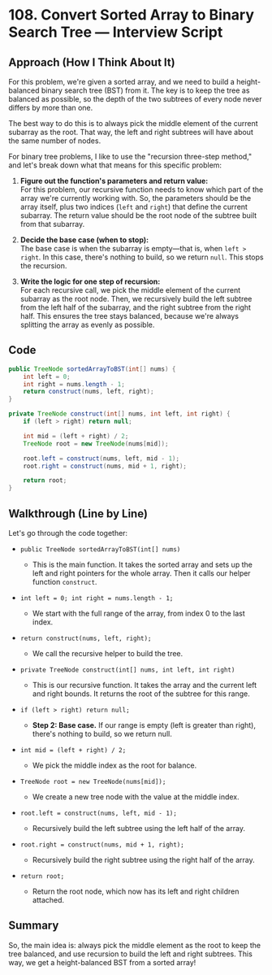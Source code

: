 # 108. Convert Sorted Array to Binary Search Tree — Interview Script

## Approach (How I Think About It)

For this problem, we're given a sorted array, and we need to build a height-balanced binary search tree (BST) from it. The key is to keep the tree as balanced as possible, so the depth of the two subtrees of every node never differs by more than one.

The best way to do this is to always pick the middle element of the current subarray as the root. That way, the left and right subtrees will have about the same number of nodes.

For binary tree problems, I like to use the "recursion three-step method," and let's break down what that means for this specific problem:

1. **Figure out the function's parameters and return value:**  
   For this problem, our recursive function needs to know which part of the array we're currently working with. So, the parameters should be the array itself, plus two indices (`left` and `right`) that define the current subarray. The return value should be the root node of the subtree built from that subarray.

2. **Decide the base case (when to stop):**  
   The base case is when the subarray is empty—that is, when `left > right`. In this case, there's nothing to build, so we return `null`. This stops the recursion.

3. **Write the logic for one step of recursion:**  
   For each recursive call, we pick the middle element of the current subarray as the root node. Then, we recursively build the left subtree from the left half of the subarray, and the right subtree from the right half. This ensures the tree stays balanced, because we're always splitting the array as evenly as possible.

## Code

```java
public TreeNode sortedArrayToBST(int[] nums) {
    int left = 0;
    int right = nums.length - 1;
    return construct(nums, left, right);
}

private TreeNode construct(int[] nums, int left, int right) {
    if (left > right) return null;

    int mid = (left + right) / 2;
    TreeNode root = new TreeNode(nums[mid]);

    root.left = construct(nums, left, mid - 1);
    root.right = construct(nums, mid + 1, right);

    return root;
}
```

## Walkthrough (Line by Line)

Let's go through the code together:

- `public TreeNode sortedArrayToBST(int[] nums)`
    - This is the main function. It takes the sorted array and sets up the left and right pointers for the whole array. Then it calls our helper function `construct`.

- `int left = 0; int right = nums.length - 1;`
    - We start with the full range of the array, from index 0 to the last index.

- `return construct(nums, left, right);`
    - We call the recursive helper to build the tree.

- `private TreeNode construct(int[] nums, int left, int right)`
    - This is our recursive function. It takes the array and the current left and right bounds. It returns the root of the subtree for this range.

- `if (left > right) return null;`
    - **Step 2: Base case.** If our range is empty (left is greater than right), there's nothing to build, so we return null.

- `int mid = (left + right) / 2;`
    - We pick the middle index as the root for balance.

- `TreeNode root = new TreeNode(nums[mid]);`
    - We create a new tree node with the value at the middle index.

- `root.left = construct(nums, left, mid - 1);`
    - Recursively build the left subtree using the left half of the array.

- `root.right = construct(nums, mid + 1, right);`
    - Recursively build the right subtree using the right half of the array.

- `return root;`
    - Return the root node, which now has its left and right children attached.

## Summary

So, the main idea is: always pick the middle element as the root to keep the tree balanced, and use recursion to build the left and right subtrees. This way, we get a height-balanced BST from a sorted array!
